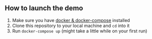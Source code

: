 ## How to launch the demo 
1. Make sure you have [docker & docker-compose](https://docs.docker.com/get-docker/) installed
2. Clone this repository to your local machine and `cd` into it
4. Run `docker-compose up` (might take a little while on your first run)

